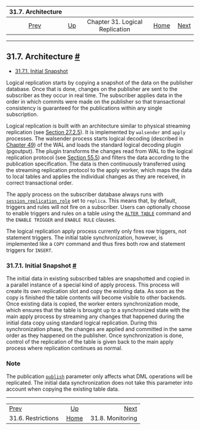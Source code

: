 <!--?xml version="1.0" encoding="UTF-8" standalone="no"?-->

|                          31.7. Architecture                         |                                                                  |                                 |                                                       |                                                                 |
| :-----------------------------------------------------------------: | :--------------------------------------------------------------- | :-----------------------------: | ----------------------------------------------------: | --------------------------------------------------------------: |
| [Prev](logical-replication-restrictions.html "31.6. Restrictions")  | [Up](logical-replication.html "Chapter 31. Logical Replication") | Chapter 31. Logical Replication | [Home](index.html "PostgreSQL 17devel Documentation") |  [Next](logical-replication-monitoring.html "31.8. Monitoring") |

***

## 31.7. Architecture [#](#LOGICAL-REPLICATION-ARCHITECTURE)

* [31.7.1. Initial Snapshot](logical-replication-architecture.html#LOGICAL-REPLICATION-SNAPSHOT)

Logical replication starts by copying a snapshot of the data on the publisher database. Once that is done, changes on the publisher are sent to the subscriber as they occur in real time. The subscriber applies data in the order in which commits were made on the publisher so that transactional consistency is guaranteed for the publications within any single subscription.

Logical replication is built with an architecture similar to physical streaming replication (see [Section 27.2.5](warm-standby.html#STREAMING-REPLICATION "27.2.5. Streaming Replication")). It is implemented by `walsender` and `apply` processes. The walsender process starts logical decoding (described in [Chapter 49](logicaldecoding.html "Chapter 49. Logical Decoding")) of the WAL and loads the standard logical decoding plugin (pgoutput). The plugin transforms the changes read from WAL to the logical replication protocol (see [Section 55.5](protocol-logical-replication.html "55.5. Logical Streaming Replication Protocol")) and filters the data according to the publication specification. The data is then continuously transferred using the streaming replication protocol to the apply worker, which maps the data to local tables and applies the individual changes as they are received, in correct transactional order.

The apply process on the subscriber database always runs with [`session_replication_role`](runtime-config-client.html#GUC-SESSION-REPLICATION-ROLE) set to `replica`. This means that, by default, triggers and rules will not fire on a subscriber. Users can optionally choose to enable triggers and rules on a table using the [`ALTER TABLE`](sql-altertable.html "ALTER TABLE") command and the `ENABLE TRIGGER` and `ENABLE RULE` clauses.

The logical replication apply process currently only fires row triggers, not statement triggers. The initial table synchronization, however, is implemented like a `COPY` command and thus fires both row and statement triggers for `INSERT`.

### 31.7.1. Initial Snapshot [#](#LOGICAL-REPLICATION-SNAPSHOT)

The initial data in existing subscribed tables are snapshotted and copied in a parallel instance of a special kind of apply process. This process will create its own replication slot and copy the existing data. As soon as the copy is finished the table contents will become visible to other backends. Once existing data is copied, the worker enters synchronization mode, which ensures that the table is brought up to a synchronized state with the main apply process by streaming any changes that happened during the initial data copy using standard logical replication. During this synchronization phase, the changes are applied and committed in the same order as they happened on the publisher. Once synchronization is done, control of the replication of the table is given back to the main apply process where replication continues as normal.

### Note

The publication [`publish`](sql-createpublication.html#SQL-CREATEPUBLICATION-WITH-PUBLISH) parameter only affects what DML operations will be replicated. The initial data synchronization does not take this parameter into account when copying the existing table data.

***

|                                                                     |                                                                  |                                                                 |
| :------------------------------------------------------------------ | :--------------------------------------------------------------: | --------------------------------------------------------------: |
| [Prev](logical-replication-restrictions.html "31.6. Restrictions")  | [Up](logical-replication.html "Chapter 31. Logical Replication") |  [Next](logical-replication-monitoring.html "31.8. Monitoring") |
| 31.6. Restrictions                                                  |       [Home](index.html "PostgreSQL 17devel Documentation")      |                                                31.8. Monitoring |
